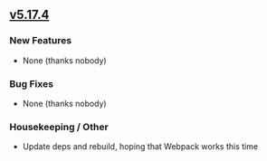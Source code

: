 ## [v5.17.4](https://github.com/honestbleeps/Reddit-Enhancement-Suite/releases/v5.17.4)

### New Features

- None (thanks nobody)

### Bug Fixes

- None (thanks nobody)

### Housekeeping / Other

- Update deps and rebuild, hoping that Webpack works this time
